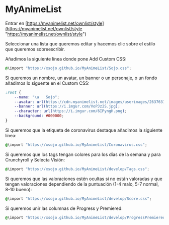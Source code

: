 # MyAnimeList

Entrar en [https://myanimelist.net/ownlist/style](https://myanimelist.net/ownlist/style "https://myanimelist.net/ownlist/style")

Seleccionar una lista que queremos editar y hacemos clic sobre el estilo que queremos sobreescribir.

Añadimos la siguiente línea donde pone Add Custom CSS:
```css
@\import "https://xsojo.github.io/MyAnimeList/Sojo.css";
```


Si queremos un nombre, un avatar, un banner o un personaje, o un fondo añadimos lo siguente en el Custom CSS:

```css
:root {
    --name: "\a   Sojo";
    --avatar: url(https://cdn.myanimelist.net/images/userimages/2637631.jpg);
    --banner: url(https://i.imgur.com/VoPJz2S.jpg);
    --character: url(https://i.imgur.com/6IPyngH.png);
    --background: #000000;
}
```


Si queremos que la etiqueta de coronavirus destaque añadimos la siguiente línea:
```css
@\import "https://xsojo.github.io/MyAnimeList/Coronavirus.css";
```

Si queremos que los tags tengan colores para los días de la semana y para Crunchyroll y Selecta Visión:
```css
@\import "https://xsojo.github.io/MyAnimeList/develop/Tags.css";
```

Si queremos que las valoraciones estén ocultas si no están valoradas y que tengan valoraciones dependiendo de la puntuación (1-4 malo, 5-7 normal, 8-10 bueno):
```css
@\import "https://xsojo.github.io/MyAnimeList/develop/Score.css";
```

Si queremos unir las columnas de Progress y Premiered:
```css
@\import "https://xsojo.github.io/MyAnimeList/develop/ProgressPremiered.css";
```